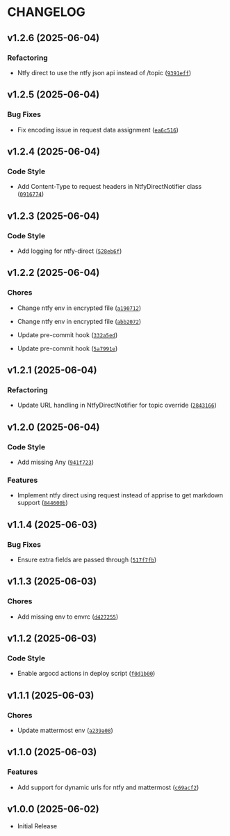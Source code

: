 # CHANGELOG

<!-- version list -->

## v1.2.6 (2025-06-04)

### Refactoring

- Ntfy direct to use the ntfy json api instead of /topic
  ([`9391eff`](https://github.com/timmyb824/notifiq/commit/9391effff0d7d275eddba17c9bf5b126bff6a33d))


## v1.2.5 (2025-06-04)

### Bug Fixes

- Fix encoding issue in request data assignment
  ([`ea6c516`](https://github.com/timmyb824/notifiq/commit/ea6c516d48e8023f1c88818b31e879577c554fda))


## v1.2.4 (2025-06-04)

### Code Style

- Add Content-Type to request headers in NtfyDirectNotifier class
  ([`0916774`](https://github.com/timmyb824/notifiq/commit/0916774d3e522f9a19b6be8048a7f9355ff175d9))


## v1.2.3 (2025-06-04)

### Code Style

- Add logging for ntfy-direct
  ([`528eb6f`](https://github.com/timmyb824/notifiq/commit/528eb6f6457492a43fae7591978d75aa9ffbae34))


## v1.2.2 (2025-06-04)

### Chores

- Change ntfy env in encrypted file
  ([`a190712`](https://github.com/timmyb824/notifiq/commit/a19071220f53222f9d7bf67dcbdf097a23668b19))

- Change ntfy env in encrypted file
  ([`abb2072`](https://github.com/timmyb824/notifiq/commit/abb20721f00866b9ffd526b140457b36a2bd00e1))

- Update pre-commit hook
  ([`332a5ed`](https://github.com/timmyb824/notifiq/commit/332a5ed81a6a13f1d2318cd2dafe983283042651))

- Update pre-commit hook
  ([`5a7991e`](https://github.com/timmyb824/notifiq/commit/5a7991e54f4899a891bb7d677ed2ca633fc31ad2))


## v1.2.1 (2025-06-04)

### Refactoring

- Update URL handling in NtfyDirectNotifier for topic override
  ([`2843166`](https://github.com/timmyb824/notifiq/commit/284316621b98eef302a7d78ddf9d5acd696989ec))


## v1.2.0 (2025-06-04)

### Code Style

- Add missing Any
  ([`941f723`](https://github.com/timmyb824/notifiq/commit/941f7234f783206030f201c4d44d02bd66c5e564))

### Features

- Implement ntfy direct using request instead of apprise to get markdown support
  ([`844600b`](https://github.com/timmyb824/notifiq/commit/844600bdb0edb7a77b3a25b8114e38453809c443))


## v1.1.4 (2025-06-03)

### Bug Fixes

- Ensure extra fields are passed through
  ([`517f7fb`](https://github.com/timmyb824/notifiq/commit/517f7fbbca5664dbf45175b9dbd2924e46c50758))


## v1.1.3 (2025-06-03)

### Chores

- Add missing env to envrc
  ([`d427255`](https://github.com/timmyb824/notifiq/commit/d4272554fc99618473505deabd5417be3229b81a))


## v1.1.2 (2025-06-03)

### Code Style

- Enable argocd actions in deploy script
  ([`f0d1b00`](https://github.com/timmyb824/notifiq/commit/f0d1b0030586ee1f02b4dbbbbc4933b4369e6810))


## v1.1.1 (2025-06-03)

### Chores

- Update mattermost env
  ([`a239a08`](https://github.com/timmyb824/notifiq/commit/a239a08f144746e2098ea38fbadb2a31881b2fbb))


## v1.1.0 (2025-06-03)

### Features

- Add support for dynamic urls for ntfy and mattermost
  ([`c69acf2`](https://github.com/timmyb824/notifiq/commit/c69acf225fa4e8a6793daf9370de7a6d1e5824b5))


## v1.0.0 (2025-06-02)

- Initial Release
